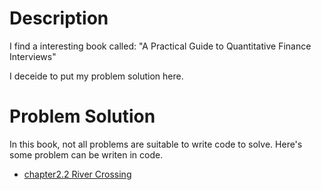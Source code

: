 # Description

I find a interesting book called: "A Practical Guide to Quantitative Finance Interviews"

I deceide to put my problem solution here.

# Problem Solution 

In this book, not all problems are suitable to write code to solve. Here's some problem can be writen in code.

* [chapter2.2 River Crossing](https://github.com/PinkR1ver/A-Practical-Guide-to-Quantitative-Fiance-Interviews-Problem-Solution/blob/main/problem-set/chapter2-2_river-crossing/readme.md)